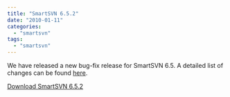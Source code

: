```yaml
---
title: "SmartSVN 6.5.2"
date: "2010-01-11"
categories: 
  - "smartsvn"
tags: 
  - "smartsvn"
---
```


We have released a new bug-fix release for SmartSVN 6.5. A detailed list of changes can be found [here](http://www.syntevo.com/smartsvn/changelog.txt).

[Download SmartSVN 6.5.2](http://www.syntevo.com/smartsvn/download.html)
